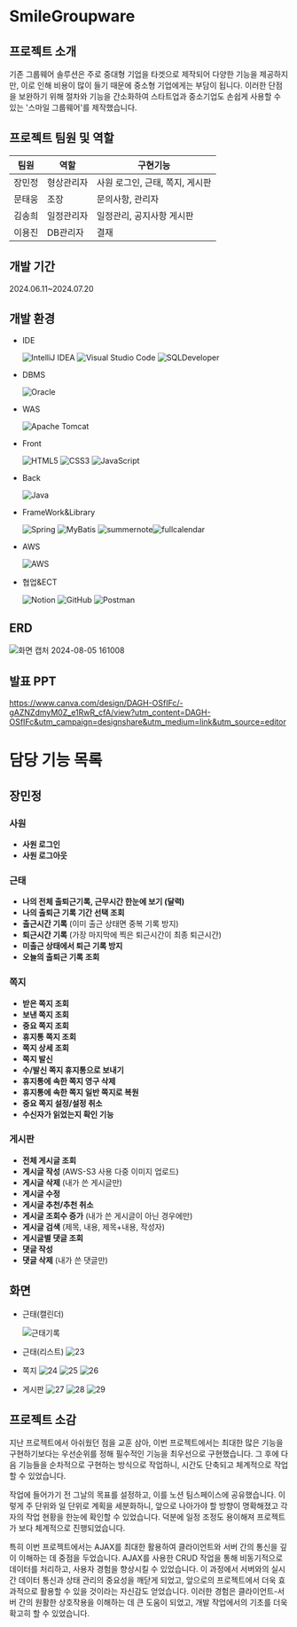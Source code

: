 # SmileGroupware
## 프로젝트 소개
기존 그룹웨어 솔루션은 주로 중대형 기업을 타겟으로 제작되어 다양한 기능을 제공하지만, 이로 인해 비용이 많이 들기 때문에 중소형 기업에게는 부담이 됩니다. 이러한 단점을 보완하기 위해 절차와 기능을 간소화하여 스타트업과 중소기업도 손쉽게 사용할 수 있는 '스마일 그룹웨어'를 제작했습니다.

## 프로젝트 팀원 및 역할

| 팀원   | 역할       | 구현기능                                    |
|--------|------------|---------------------------------------------|
| 장민정 | 형상관리자 | 사원 로그인, 근태, 쪽지, 게시판                |
| 문태웅 | 조장       | 문의사항, 관리자|
| 김송희 | 일정관리자 | 일정관리, 공지사항 게시판           |
| 이용진 | DB관리자   |       결재                                      |


## 개발 기간
2024.06.11~2024.07.20

## 개발 환경
- IDE
  
  ![IntelliJ IDEA](https://img.shields.io/badge/IntelliJIDEA-000000.svg?style=for-the-badge&logo=intellij-idea&logoColor=white)
![Visual Studio Code](https://img.shields.io/badge/Visual%20Studio%20Code-0078d7.svg?style=for-the-badge&logo=visual-studio-code&logoColor=white)
![SQLDeveloper](https://img.shields.io/badge/SQL%20Developer-FF6F00.svg?style=for-the-badge&logo=oracle&logoColor=white
)
- DBMS
  
   ![Oracle](https://img.shields.io/badge/Oracle-F80000?style=for-the-badge&logo=oracle&logoColor=white)

- WAS
  
  ![Apache Tomcat](https://img.shields.io/badge/apache%20tomcat-%23F8DC75.svg?style=for-the-badge&logo=apache-tomcat&logoColor=black)

- Front

   ![HTML5](https://img.shields.io/badge/html5-%23E34F26.svg?style=for-the-badge&logo=html5&logoColor=white)
  ![CSS3](https://img.shields.io/badge/css3-%231572B6.svg?style=for-the-badge&logo=css3&logoColor=white)
  ![JavaScript](https://img.shields.io/badge/javascript-%23323330.svg?style=for-the-badge&logo=javascript&logoColor=%23F7DF1E)


- Back
  
  ![Java](https://img.shields.io/badge/java-%23ED8B00.svg?style=for-the-badge&logo=openjdk&logoColor=white)

- FrameWork&Library
  
  ![Spring](https://img.shields.io/badge/springboot-6DB33F?style=for-the-badge&logo=springboot&logoColor=white)
  ![MyBatis](https://img.shields.io/badge/MyBatis-B4172C.svg?style=for-the-badge&logo=mybatis&logoColor=white)
  ![summernote](https://img.shields.io/badge/Summernote-f3f3f3.svg?style=for-the-badge&logo=summernote&logoColor=black
  )![fullcalendar](https://img.shields.io/badge/FullCalendar-007bff.svg?style=for-the-badge&logo=fullcalendar&logoColor=white
  )

- AWS
 
  ![AWS](https://img.shields.io/badge/AWS%20S3-%23FF9900.svg?style=for-the-badge&logo=amazon-aws&logoColor=white
  )

- 협업&ECT

  ![Notion](https://img.shields.io/badge/Notion-%23000000.svg?style=for-the-badge&logo=notion&logoColor=white)
  ![GitHub](https://img.shields.io/badge/github-%23121011.svg?style=for-the-badge&logo=github&logoColor=white)
  ![Postman](https://img.shields.io/badge/Postman-FF6C37?style=for-the-badge&logo=postman&logoColor=white)



## ERD

![화면 캡처 2024-08-05 161008](https://github.com/user-attachments/assets/44f81fad-b541-434f-ac7b-c29b4f9b9a50)


## 발표 PPT
https://www.canva.com/design/DAGH-OSfIFc/-gAZNZdmyM0Z_e1RwR_cfA/view?utm_content=DAGH-OSfIFc&utm_campaign=designshare&utm_medium=link&utm_source=editor

# 담당 기능 목록

## 장민정

### 사원
- **사원 로그인**
- **사원 로그아웃**

### 근태
- **나의 전체 출퇴근기록, 근무시간 한눈에 보기 (달력)**
- **나의 출퇴근 기록 기간 선택 조회**
- **출근시간 기록** (이미 출근 상태면 중복 기록 방지)
- **퇴근시간 기록** (가장 마지막에 찍은 퇴근시간이 최종 퇴근시간)
- **미출근 상태에서 퇴근 기록 방지**
- **오늘의 출퇴근 기록 조회**

### 쪽지
- **받은 쪽지 조회**
- **보낸 쪽지 조회**
- **중요 쪽지 조회**
- **휴지통 쪽지 조회**
- **쪽지 상세 조회**
- **쪽지 발신**
- **수/발신 쪽지 휴지통으로 보내기**
- **휴지통에 속한 쪽지 영구 삭제**
- **휴지통에 속한 쪽지 일반 쪽지로 복원**
- **중요 쪽지 설정/설정 취소**
- **수신자가 읽었는지 확인 기능**

### 게시판
- **전체 게시글 조회**
- **게시글 작성** (AWS-S3 사용 다중 이미지 업로드)
- **게시글 삭제** (내가 쓴 게시글만)
- **게시글 수정**
- **게시글 추천/추천 취소**
- **게시글 조회수 증가** (내가 쓴 게시글이 아닌 경우에만)
- **게시글 검색** (제목, 내용, 제목+내용, 작성자)
- **게시글별 댓글 조회**
- **댓글 작성**
- **댓글 삭제** (내가 쓴 댓글만)


## 화면
- 근태(캘린더)

  ![근태기록](https://github.com/user-attachments/assets/f785cd72-15ed-4f5d-a837-4338a429bf28)
- 근태(리스트)
 ![23](https://github.com/user-attachments/assets/cf100ea8-c9c8-4b3c-b739-a3d9e84ceab5)
  
- 쪽지
 ![24](https://github.com/user-attachments/assets/65872916-18f5-4f23-a940-73c267eb1d0b)
 ![25](https://github.com/user-attachments/assets/4c17b50c-26ad-4bec-8aaa-07c79a274ed8)
 ![26](https://github.com/user-attachments/assets/6ee3ab3a-5e35-47d5-af15-a5dbe63be8a6)

 - 게시판
    ![27](https://github.com/user-attachments/assets/b2b0341f-2609-42ae-a91b-28c7b98db314)
    ![28](https://github.com/user-attachments/assets/b9d47473-1ad0-4bdf-a391-4a823c32c87f)
    ![29](https://github.com/user-attachments/assets/2bb4a1d8-bcf4-4545-b82a-e06527557ea2)

## 프로젝트 소감
지난 프로젝트에서 아쉬웠던 점을 교훈 삼아, 이번 프로젝트에서는 최대한 많은 기능을 구현하기보다는 우선순위를 정해 필수적인 기능을 최우선으로 구현했습니다. 그 후에 다음 기능들을 순차적으로 구현하는 방식으로 작업하니, 시간도 단축되고 체계적으로 작업할 수 있었습니다.</br>

 작업에 들어가기 전 그날의 목표를 설정하고, 이를 노션 팀스페이스에 공유했습니다. 이렇게 주 단위와 일 단위로 계획을 세분화하니, 앞으로 나아가야 할 방향이 명확해졌고 각자의 작업 현황을 한눈에 확인할 수 있었습니다. 덕분에 일정 조정도 용이해져 프로젝트가 보다 체계적으로 진행되었습니다.</br>

 특히 이번 프로젝트에서는 AJAX를 최대한 활용하여 클라이언트와 서버 간의 통신을 깊이 이해하는 데 중점을 두었습니다. AJAX를 사용한 CRUD 작업을 통해 비동기적으로 데이터를 처리하고, 사용자 경험을 향상시킬 수 있었습니다. 이 과정에서 서버와의 실시간 데이터 통신과 상태 관리의 중요성을 깨닫게 되었고, 앞으로의 프로젝트에서 더욱 효과적으로 활용할 수 있을 것이라는 자신감도 얻었습니다. 이러한 경험은 클라이언트-서버 간의 원활한 상호작용을 이해하는 데 큰 도움이 되었고, 개발 작업에서의 기초를 더욱 확고히 할 수 있었습니다.
